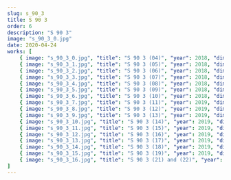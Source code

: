 ```yaml
---
slug: s_90_3
title: S 90 3
order: 6
description: "S 90 3"
image: "s_90_3_0.jpg"
date: 2020-04-24
works: [
    { image: "s_90_3_0.jpg", "title": "S 90 3 (04)", "year": 2018, "dimensions": "60x71", "materials": "oil on cotton canvas" },
    { image: "s_90_3_1.jpg", "title": "S 90 3 (05)", "year": 2018, "dimensions": "65x71", "materials": "oil on cotton canvas" },
    { image: "s_90_3_2.jpg", "title": "S 90 3 (06)", "year": 2018, "dimensions": "65x71", "materials": "oil on cotton canvas" },
    { image: "s_90_3_3.jpg", "title": "S 90 3 (07)", "year": 2018, "dimensions": "60x71", "materials": "oil on cotton canvas" },
    { image: "s_90_3_4.jpg", "title": "S 90 3 (08)", "year": 2018, "dimensions": "40x50", "materials": "oil on cotton canvas" },
    { image: "s_90_3_5.jpg", "title": "S 90 3 (09)", "year": 2018, "dimensions": "60x71", "materials": "oil on cotton canvas" },
    { image: "s_90_3_6.jpg", "title": "S 90 3 (10)", "year": 2018, "dimensions": "143x168", "materials": "oil on cotton canvas" },
    { image: "s_90_3_7.jpg", "title": "S 90 3 (11)", "year": 2019, "dimensions": "70x85", "materials": "oil on cotton canvas" },
    { image: "s_90_3_8.jpg", "title": "S 90 3 (12)", "year": 2019, "dimensions": "70x85", "materials": "oil on cotton canvas" },
    { image: "s_90_3_9.jpg", "title": "S 90 3 (13)", "year": 2019, "dimensions": "89x110", "materials": "oil on cotton canvas" },
    { image: "s_90_3_10.jpg", "title": "S 90 3 (14)", "year": 2019, "dimensions": "96x120", "materials": "oil on cotton canvas" },
    { image: "s_90_3_11.jpg", "title": "S 90 3 (15)", "year": 2019, "dimensions": "122x146", "materials": "oil on cotton canvas" },
    { image: "s_90_3_12.jpg", "title": "S 90 3 (16)", "year": 2019, "dimensions": "96x120", "materials": "oil on cotton canvas" },
    { image: "s_90_3_13.jpg", "title": "S 90 3 (17)", "year": 2019, "dimensions": "135x158", "materials": "oil on cotton canvas" },
    { image: "s_90_3_14.jpg", "title": "S 90 3 (18)", "year": 2019, "dimensions": "135x158", "materials": "oil on cotton canvas" },
    { image: "s_90_3_15.jpg", "title": "S 90 3 (19)", "year": 2019, "dimensions": "70x85", "materials": "oil on cotton canvas" },
    { image: "s_90_3_16.jpg", "title": "S 90 3 (21) and (22)", "year": 2019, "dimensions": "142x169 and 142x172", "materials": "oil on cotton canvas" }
]
---
```


